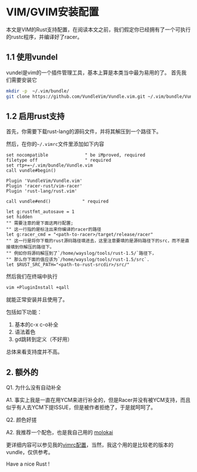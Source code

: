 # VIM/GVIM安装配置

本文是VIM的Rust支持配置，在阅读本文之前，我们假定你已经拥有了一个可执行的rustc程序，并编译好了racer。

## 1.1 使用vundel

vundel是vim的一个插件管理工具，基本上算是本类当中最为易用的了。
首先我们需要安装它

```bash
mkdir -p  ~/.vim/bundle/
git clone https://github.com/VundleVim/Vundle.vim.git ~/.vim/bundle/Vundle.vim
```
## 1.2 启用rust支持
首先，你需要下载rust-lang的源码文件，并将其解压到一个路径下。

然后，在你的`~/.vimrc`文件里添加如下内容

```vim
set nocompatible              " be iMproved, required
filetype off                  " required
set rtp+=~/.vim/bundle/Vundle.vim
call vundle#begin()

Plugin 'VundleVim/Vundle.vim'
Plugin 'racer-rust/vim-racer'
Plugin 'rust-lang/rust.vim'

call vundle#end()            " required

let g:rustfmt_autosave = 1
set hidden
"" 需要注意的是下面这两行配置;
"" 这一行指的是标注出来你编译的racer的路径
let g:racer_cmd = "<path-to-racer>/target/release/racer"
"" 这一行是将你下载的rust源码路径填进去，这里注意要填的是源码路径下的src，而不是直接填到你解压的路径下。
"" 例如你将源码解压到了`/home/wayslog/tools/rust-1.5/`路径下，
"" 那么你下面的值应该为`/home/wayslog/tools/rust-1.5/src`.
let $RUST_SRC_PATH="<path-to-rust-srcdir>/src/"

```
然后我们在终端中执行
```bash
vim +PluginInstall +qall
```
就能正常安装并且使用了。

包括如下功能：

  1. 基本的c-x c-o补全
  2. 语法着色
  3. gd跳转到定义（不好用）

总体来看支持度并不高。
## 2. 额外的
Q1. 为什么没有自动补全

A1. 事实上我是一直在用YCM来进行补全的，但是Racer并没有被YCM支持，而且似乎有人去YCM下提ISSUE，但是被作者拒绝了，于是就呵呵了。

Q2. 颜色好搓

A2. 我推荐一个配色，也是我自己用的 [molokai](https://github.com/tomasr/molokai)

更详细内容可以参见我的[vimrc配置](https://github.com/wayslog/dotfiles/blob/master/_vimrc)，当然，我这个用的是比较老的版本的vundle，仅供参考。

Have a nice Rust !
